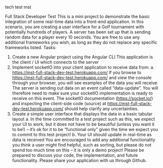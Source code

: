 tech test mst


Full Stack Developer Test
This is a mini project to demonstrate the basic integration of some real-time data into a
front-end application.
In this scenario, you are creating a user interface for a Golf tournament with potentially
hundreds of players. A server has been set up that is sending random data for a player every
10 seconds.
You are free to use any additional frameworks you wish, as long as they do not replace any
specific frameworks listed.
Tasks:
1) Create a new Angular project using the Angular CLI
This application is the client / UI which connects to the server
2) Implement socketIO into your client application to receive data from:
a. https://mst-full-stack-dev-test.herokuapp.com/
If you browse to https://mst-full-stack-dev-test.herokuapp.com/ and view the console
through your browser, you will see examples of the data you will receive.
The server is sending out data on an event called “data-update”. You will therefore need
to make sure your socketIO implementation is ready to receive on this event.
The socketIO documentation (https://socket.io/) and inspecting the client-side code
(source) at https://mst-full-stack-dev-test.herokuapp.com/ should help clarify any
uncertainties.
3) Create a simple user interface that displays the data in a basic tabular layout
a. In the time committed to a test project such as this, we expect your UI to
work, but it does not have to be beautiful (unless you want it to be!) – it’s ok
for it to be “functional only” given the time we expect you to commit to this
test project!
b. Your UI should update in real-time as data is received
You are encouraged to add any additional functionality you think a user might find helpful,
such as sorting, but please do not spend too much time on this – it is only a demo project!
Please be prepared to discuss your code, the implementation, and future functionality.
Please share your application with us through Github.